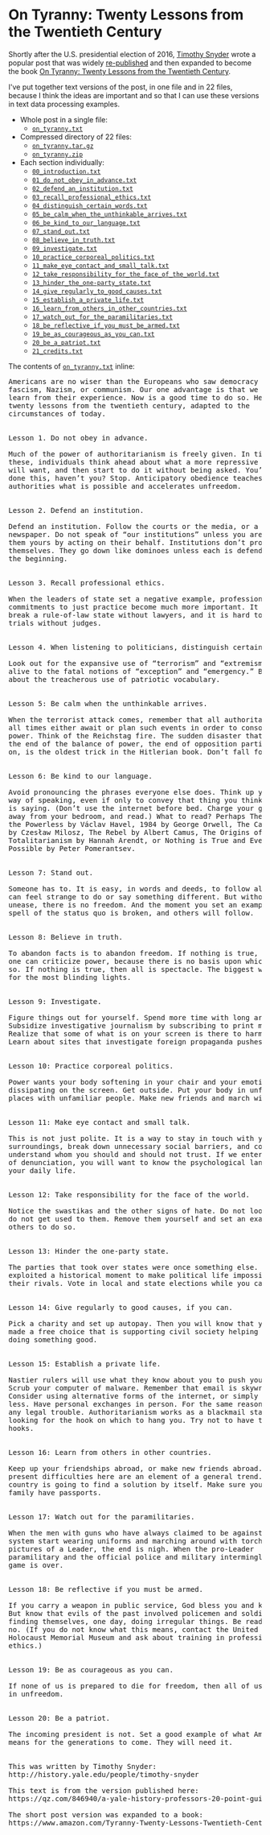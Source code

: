 # On Tyranny: Twenty Lessons from the Twentieth Century

Shortly after the U.S. presidential election of 2016, [Timothy Snyder](http://history.yale.edu/people/timothy-snyder) wrote a popular post that was widely [re-published](https://qz.com/846940/a-yale-history-professors-20-point-guide-to-defending-democracy-under-a-trump-presidency/) and then expanded to become the book [On Tyranny: Twenty Lessons from the Twentieth Century](https://www.amazon.com/Tyranny-Twenty-Lessons-Twentieth-Century/dp/0804190119).

I've put together text versions of the post, in one file and in 22 files, because I think the ideas are important and so that I can use these versions in text data processing examples.

 * Whole post in a single file:
     * [`on_tyranny.txt`](on_tyranny.txt)
 * Compressed directory of 22 files:
     * [`on_tyranny.tar.gz`](on_tyranny.tar.gz)
     * [`on_tyranny.zip`](on_tyranny.zip)
 * Each section individually:
     * [`00_introduction.txt`](on_tyranny/00_introduction.txt)
     * [`01_do_not_obey_in_advance.txt`](on_tyranny/01_do_not_obey_in_advance.txt)
     * [`02_defend_an_institution.txt`](on_tyranny/02_defend_an_institution.txt)
     * [`03_recall_professional_ethics.txt`](on_tyranny/03_recall_professional_ethics.txt)
     * [`04_distinguish_certain_words.txt`](on_tyranny/04_distinguish_certain_words.txt)
     * [`05_be_calm_when_the_unthinkable_arrives.txt`](on_tyranny/05_be_calm_when_the_unthinkable_arrives.txt)
     * [`06_be_kind_to_our_language.txt`](on_tyranny/06_be_kind_to_our_language.txt)
     * [`07_stand_out.txt`](on_tyranny/07_stand_out.txt)
     * [`08_believe_in_truth.txt`](on_tyranny/08_believe_in_truth.txt)
     * [`09_investigate.txt`](on_tyranny/09_investigate.txt)
     * [`10_practice_corporeal_politics.txt`](on_tyranny/10_practice_corporeal_politics.txt)
     * [`11_make_eye_contact_and_small_talk.txt`](on_tyranny/11_make_eye_contact_and_small_talk.txt)
     * [`12_take_responsibility_for_the_face_of_the_world.txt`](on_tyranny/12_take_responsibility_for_the_face_of_the_world.txt)
     * [`13_hinder_the_one-party_state.txt`](on_tyranny/13_hinder_the_one-party_state.txt)
     * [`14_give_regularly_to_good_causes.txt`](on_tyranny/14_give_regularly_to_good_causes.txt)
     * [`15_establish_a_private_life.txt`](on_tyranny/15_establish_a_private_life.txt)
     * [`16_learn_from_others_in_other_countries.txt`](on_tyranny/16_learn_from_others_in_other_countries.txt)
     * [`17_watch_out_for_the_paramilitaries.txt`](on_tyranny/17_watch_out_for_the_paramilitaries.txt)
     * [`18_be_reflective_if_you_must_be_armed.txt`](on_tyranny/18_be_reflective_if_you_must_be_armed.txt)
     * [`19_be_as_courageous_as_you_can.txt`](on_tyranny/19_be_as_courageous_as_you_can.txt)
     * [`20_be_a_patriot.txt`](on_tyranny/20_be_a_patriot.txt)
     * [`21_credits.txt`](on_tyranny/21_credits.txt)

The contents of [`on_tyranny.txt`](on_tyranny.txt) inline:

<pre>
Americans are no wiser than the Europeans who saw democracy yield to
fascism, Nazism, or communism. Our one advantage is that we might
learn from their experience. Now is a good time to do so. Here are
twenty lessons from the twentieth century, adapted to the
circumstances of today.


Lesson 1. Do not obey in advance.

Much of the power of authoritarianism is freely given. In times like
these, individuals think ahead about what a more repressive government
will want, and then start to do it without being asked. You’ve already
done this, haven’t you? Stop. Anticipatory obedience teaches
authorities what is possible and accelerates unfreedom.


Lesson 2. Defend an institution.

Defend an institution. Follow the courts or the media, or a court or a
newspaper. Do not speak of “our institutions” unless you are making
them yours by acting on their behalf. Institutions don’t protect
themselves. They go down like dominoes unless each is defended from
the beginning.


Lesson 3. Recall professional ethics.

When the leaders of state set a negative example, professional
commitments to just practice become much more important. It is hard to
break a rule-of-law state without lawyers, and it is hard to have show
trials without judges.


Lesson 4. When listening to politicians, distinguish certain words.

Look out for the expansive use of “terrorism” and “extremism.” Be
alive to the fatal notions of “exception” and “emergency.” Be angry
about the treacherous use of patriotic vocabulary.


Lesson 5: Be calm when the unthinkable arrives.

When the terrorist attack comes, remember that all authoritarians at
all times either await or plan such events in order to consolidate
power. Think of the Reichstag fire. The sudden disaster that requires
the end of the balance of power, the end of opposition parties, and so
on, is the oldest trick in the Hitlerian book. Don’t fall for it.


Lesson 6: Be kind to our language.

Avoid pronouncing the phrases everyone else does. Think up your own
way of speaking, even if only to convey that thing you think everyone
is saying. (Don’t use the internet before bed. Charge your gadgets
away from your bedroom, and read.) What to read? Perhaps The Power of
the Powerless by Václav Havel, 1984 by George Orwell, The Captive Mind
by Czesław Milosz, The Rebel by Albert Camus, The Origins of
Totalitarianism by Hannah Arendt, or Nothing is True and Everything is
Possible by Peter Pomerantsev.


Lesson 7: Stand out.

Someone has to. It is easy, in words and deeds, to follow along. It
can feel strange to do or say something different. But without that
unease, there is no freedom. And the moment you set an example, the
spell of the status quo is broken, and others will follow.


Lesson 8: Believe in truth.

To abandon facts is to abandon freedom. If nothing is true, then no
one can criticize power, because there is no basis upon which to do
so. If nothing is true, then all is spectacle. The biggest wallet pays
for the most blinding lights.


Lesson 9: Investigate.

Figure things out for yourself. Spend more time with long articles.
Subsidize investigative journalism by subscribing to print media.
Realize that some of what is on your screen is there to harm you.
Learn about sites that investigate foreign propaganda pushes.


Lesson 10: Practice corporeal politics.

Power wants your body softening in your chair and your emotions
dissipating on the screen. Get outside. Put your body in unfamiliar
places with unfamiliar people. Make new friends and march with them.


Lesson 11: Make eye contact and small talk.

This is not just polite. It is a way to stay in touch with your
surroundings, break down unnecessary social barriers, and come to
understand whom you should and should not trust. If we enter a culture
of denunciation, you will want to know the psychological landscape of
your daily life.


Lesson 12: Take responsibility for the face of the world.

Notice the swastikas and the other signs of hate. Do not look away and
do not get used to them. Remove them yourself and set an example for
others to do so.


Lesson 13: Hinder the one-party state.

The parties that took over states were once something else. They
exploited a historical moment to make political life impossible for
their rivals. Vote in local and state elections while you can.


Lesson 14: Give regularly to good causes, if you can.

Pick a charity and set up autopay. Then you will know that you have
made a free choice that is supporting civil society helping others
doing something good.


Lesson 15: Establish a private life.

Nastier rulers will use what they know about you to push you around.
Scrub your computer of malware. Remember that email is skywriting.
Consider using alternative forms of the internet, or simply using it
less. Have personal exchanges in person. For the same reason, resolve
any legal trouble. Authoritarianism works as a blackmail state,
looking for the hook on which to hang you. Try not to have too many
hooks.


Lesson 16: Learn from others in other countries.

Keep up your friendships abroad, or make new friends abroad. The
present difficulties here are an element of a general trend. And no
country is going to find a solution by itself. Make sure you and your
family have passports.


Lesson 17: Watch out for the paramilitaries.

When the men with guns who have always claimed to be against the
system start wearing uniforms and marching around with torches and
pictures of a Leader, the end is nigh. When the pro-Leader
paramilitary and the official police and military intermingle, the
game is over.


Lesson 18: Be reflective if you must be armed.

If you carry a weapon in public service, God bless you and keep you.
But know that evils of the past involved policemen and soldiers
finding themselves, one day, doing irregular things. Be ready to say
no. (If you do not know what this means, contact the United States
Holocaust Memorial Museum and ask about training in professional
ethics.)


Lesson 19: Be as courageous as you can.

If none of us is prepared to die for freedom, then all of us will die
in unfreedom.


Lesson 20: Be a patriot.

The incoming president is not. Set a good example of what America
means for the generations to come. They will need it.


This was written by Timothy Snyder:
http://history.yale.edu/people/timothy-snyder

This text is from the version published here:
https://qz.com/846940/a-yale-history-professors-20-point-guide-to-defending-democracy-under-a-trump-presidency/

The short post version was expanded to a book:
https://www.amazon.com/Tyranny-Twenty-Lessons-Twentieth-Century/dp/0804190119
</pre>
